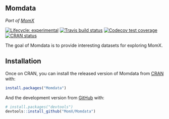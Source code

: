 
<!-- README.md is generated from README.Rmd. Please edit that file -->

## Momdata

*Part of [MomX](https://momx.github.io/MomX/)*

<!-- badges: start -->

[![Lifecycle:
experimental](https://img.shields.io/badge/lifecycle-experimental-orange.svg)](https://www.tidyverse.org/lifecycle/#experimental)
[![Travis build
status](https://travis-ci.org/MomX/Momdata.svg?branch=master)](https://travis-ci.org/MomX/Momdata)
[![Codecov test
coverage](https://codecov.io/gh/MomX/Momdata/branch/master/graph/badge.svg)](https://codecov.io/gh/MomX/Momdata?branch=master)
[![CRAN
status](https://www.r-pkg.org/badges/version/Momdata)](https://CRAN.R-project.org/package=Momdata)
<!-- badges: end -->

The goal of Momdata is to provide interesting datasets for exploring
MomX.

## Installation

Once on CRAN, you can install the released version of Momdata from
[CRAN](https://CRAN.R-project.org) with:

``` r
install.packages("Momdata")
```

And the development version from [GitHub](https://github.com/) with:

``` r
# install.packages("devtools")
devtools::install_github("MomX/Momdata")
```
